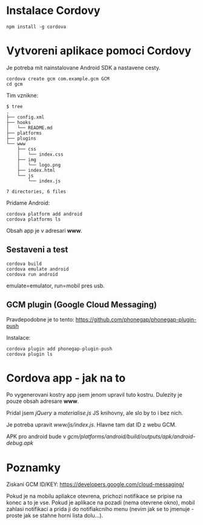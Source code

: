 Instalace Cordovy
=================

```npm install -g cordova```


Vytvoreni aplikace pomoci Cordovy
=================================

Je potreba mit nainstalovane Android SDK a nastavene cesty.

```
cordova create gcm com.example.gcm GCM
cd gcm
```

Tim vznikne:

```
$ tree
.
├── config.xml
├── hooks
│   └── README.md
├── platforms
├── plugins
└── www
    ├── css
    │   └── index.css
    ├── img
    │   └── logo.png
    ├── index.html
    └── js
        └── index.js

7 directories, 6 files
```

Pridame Android:

```
cordova platform add android
cordova platforms ls
```

Obsah app je v adresari **www**.

Sestaveni a test
----------------

```
cordova build
cordova emulate android
cordova run android

```

emulate=emulator, run=mobil pres usb.

GCM plugin (Google Cloud Messaging)
-----------------------------------

Pravdepodobne je to tento: https://github.com/phonegap/phonegap-plugin-push

Instalace:

```
cordova plugin add phonegap-plugin-push
cordova plugin ls
```


Cordova app - jak na to
=======================

Po vygenerovani kostry app jsem jenom upravil tuto kostru. Dulezity je pouze obsah adresare **www**.

Pridal jsem *jQuery* a *materialise.js* JS knihovny, ale slo by to i bez nich.

Je potreba upravit *www/js/index.js*. Hlavne tam dat ID z webu GCM.

APK pro android bude v *gcm/platforms/android/build/outputs/apk/android-debug.apk*


Poznamky
=======

Ziskani GCM ID/KEY: https://developers.google.com/cloud-messaging/

Pokud je na mobilu apliakce otevrena, prichozi notifikace se pripise na konec a to je vse. Pokud je aplikace na pozadi (nema otevrene okno), mobil zahlasi notifikaci a prida ji do notifiakcniho menu (nevim jak se to jmenuje - proste jak se stahne horni lista dolu...).



